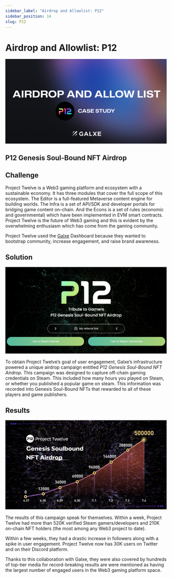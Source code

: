 ```yaml
---
sidebar_label: "Airdrop and Allowlist: P12"
sidebar_position: 14
slug: P12
---
```

# Airdrop and Allowlist: P12

![](assets/p-12-case-study-banner.png)

## P12 Genesis Soul-Bound NFT Airdrop

## Challenge

Project Twelve is a Web3 gaming platform and ecosystem with a sustainable economy. It has three modules that cover the full scope of this ecosystem. The Editor is a full-featured Metaverse content engine for building worlds. The Infra is a set of API/SDK and developer portals for bridging game content on-chain. And the Econs is a set of rules (economic and governmental) which have been implemented in EVM smart contracts. Project Twelve is the future of Web3 gaming and this is evident by the overwhelming enthusiasm which has come from the gaming community.

Project Twelve used the [Galxe](https://twitter.com/GalxeHQ) Dashboard because they wanted to bootstrap community, increase engagement, and raise brand awareness. 

## Solution

![Untitled](assets/p12-solution.png)

To obtain Project Twelve’s goal of user engagement, Galxe’s infrastructure powered a unique airdrop campaign entitled *P12 Genesis Soul-Bound NFT Airdrop*. This campaign was designed to capture off-chain gaming credentials on Steam. This included how many hours you played on Steam, or whether you published a popular game on steam. This information was recorded into Genesis Soul-Bound NFTs that rewarded to all of these players and game publishers.

## Results

![Untitled](assets/p12-result.png)

The results of this campaign speak for themselves. Within a week, Project Twelve had more than 520K verified Steam gamers/developers and 210K on-chain NFT holders (the most among any Web3 project to date).

Within a few weeks, they had a drastic increase in followers along with a spike in user engagement. Project Twelve now has 30K users on Twitter and on their Discord platform.

Thanks to this collaboration with Galxe, they were also covered by hundreds of top-tier media for record-breaking results are were mentioned as having the largest number of engaged users in the Web3 gaming platform space.